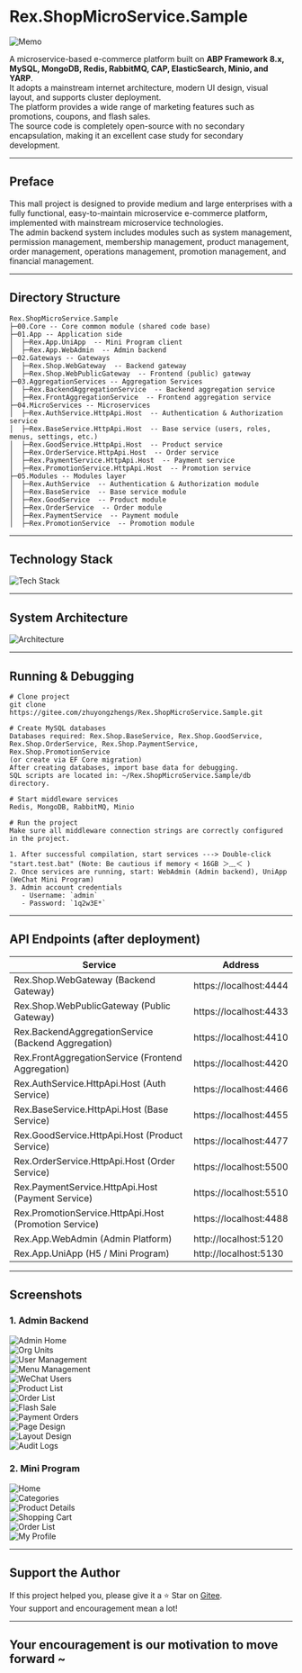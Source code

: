 # Rex.ShopMicroService.Sample

![Memo](doc/images/readme/rex-shop-memo.png)

A microservice-based e-commerce platform built on **ABP Framework 8.x, MySQL, MongoDB, Redis, RabbitMQ, CAP, ElasticSearch, Minio, and YARP**.  
It adopts a mainstream internet architecture, modern UI design, visual layout, and supports cluster deployment.  
The platform provides a wide range of marketing features such as promotions, coupons, and flash sales.  
The source code is completely open-source with no secondary encapsulation, making it an excellent case study for secondary development.

---

## Preface

This mall project is designed to provide medium and large enterprises with a fully functional, easy-to-maintain microservice e-commerce platform, implemented with mainstream microservice technologies.  
The admin backend system includes modules such as system management, permission management, membership management, product management, order management, operations management, promotion management, and financial management.

---

## Directory Structure

```
Rex.ShopMicroService.Sample
├─00.Core -- Core common module (shared code base)
├─01.App -- Application side
│  ├─Rex.App.UniApp  -- Mini Program client
│  ├─Rex.App.WebAdmin  -- Admin backend
├─02.Gateways -- Gateways
│  ├─Rex.Shop.WebGateway  -- Backend gateway
│  ├─Rex.Shop.WebPublicGateway  -- Frontend (public) gateway
├─03.AggregationServices -- Aggregation Services
│  ├─Rex.BackendAggregationService  -- Backend aggregation service
│  ├─Rex.FrontAggregationService  -- Frontend aggregation service
├─04.MicroServices -- Microservices
│  ├─Rex.AuthService.HttpApi.Host  -- Authentication & Authorization service
│  ├─Rex.BaseService.HttpApi.Host  -- Base service (users, roles, menus, settings, etc.)
│  ├─Rex.GoodService.HttpApi.Host  -- Product service
│  ├─Rex.OrderService.HttpApi.Host  -- Order service
│  ├─Rex.PaymentService.HttpApi.Host  -- Payment service
│  ├─Rex.PromotionService.HttpApi.Host  -- Promotion service
├─05.Modules -- Modules layer
│  ├─Rex.AuthService  -- Authentication & Authorization module
│  ├─Rex.BaseService  -- Base service module
│  ├─Rex.GoodService  -- Product module
│  ├─Rex.OrderService  -- Order module
│  ├─Rex.PaymentService  -- Payment module
│  ├─Rex.PromotionService  -- Promotion module
```

---

## Technology Stack

![Tech Stack](doc/images/readme/技术选型.png)

---

## System Architecture

![Architecture](doc/images/readme/架构图.png)

---

## Running & Debugging

```
# Clone project
git clone https://gitee.com/zhuyongzhengs/Rex.ShopMicroService.Sample.git

# Create MySQL databases
Databases required: Rex.Shop.BaseService, Rex.Shop.GoodService, Rex.Shop.OrderService, Rex.Shop.PaymentService, Rex.Shop.PromotionService  
(or create via EF Core migration)  
After creating databases, import base data for debugging.  
SQL scripts are located in: ~/Rex.ShopMicroService.Sample/db directory.

# Start middleware services
Redis, MongoDB, RabbitMQ, Minio

# Run the project
Make sure all middleware connection strings are correctly configured in the project.

1. After successful compilation, start services ---> Double-click "start.test.bat" (Note: Be cautious if memory < 16GB ＞﹏＜ )  
2. Once services are running, start: WebAdmin (Admin backend), UniApp (WeChat Mini Program)  
3. Admin account credentials  
   - Username: `admin`  
   - Password: `1q2w3E*`
```

---

## API Endpoints (after deployment)

| Service                                   | Address                 |
| ---------------------------------------- | ---------------------- |
| Rex.Shop.WebGateway (Backend Gateway)       | https://localhost:4444 |
| Rex.Shop.WebPublicGateway (Public Gateway)  | https://localhost:4433 |
| Rex.BackendAggregationService (Backend Aggregation) | https://localhost:4410 |
| Rex.FrontAggregationService (Frontend Aggregation) | https://localhost:4420 |
| Rex.AuthService.HttpApi.Host (Auth Service) | https://localhost:4466 |
| Rex.BaseService.HttpApi.Host (Base Service) | https://localhost:4455 |
| Rex.GoodService.HttpApi.Host (Product Service) | https://localhost:4477 |
| Rex.OrderService.HttpApi.Host (Order Service) | https://localhost:5500 |
| Rex.PaymentService.HttpApi.Host (Payment Service) | https://localhost:5510 |
| Rex.PromotionService.HttpApi.Host (Promotion Service) | https://localhost:4488 |
| Rex.App.WebAdmin (Admin Platform)           | http://localhost:5120  |
| Rex.App.UniApp (H5 / Mini Program)          | http://localhost:5130  |

---

## Screenshots

### 1. Admin Backend

![Admin Home](doc/images/readme/WebAdmin-首页.png)  
![Org Units](doc/images/readme/WebAdmin-组织单元.png)  
![User Management](doc/images/readme/WebAdmin-用户管理.png)  
![Menu Management](doc/images/readme/WebAdmin-菜单管理.png)  
![WeChat Users](doc/images/readme/WebAdmin-微信用户.png)  
![Product List](doc/images/readme/WebAdmin-商品列表.png)  
![Order List](doc/images/readme/WebAdmin-订单列表.png)  
![Flash Sale](doc/images/readme/WebAdmin-商品秒杀.png)  
![Payment Orders](doc/images/readme/WebAdmin-支付单据.png)  
![Page Design](doc/images/readme/WebAdmin-页面设计.png)  
![Layout Design](doc/images/readme/WebAdmin-版面设计.png)  
![Audit Logs](doc/images/readme/WebAdmin-审计日志.png)  

### 2. Mini Program

![Home](doc/images/readme/UniApp-首页.png)  
![Categories](doc/images/readme/UniApp-分类.png)  
![Product Details](doc/images/readme/UniApp-商品详情.png)  
![Shopping Cart](doc/images/readme/UniApp-购物车.png)  
![Order List](doc/images/readme/UniApp-订单列表..png)  
![My Profile](doc/images/readme/UniApp-我的.png)  

---

## Support the Author

If this project helped you, please give it a ⭐ Star on [Gitee](https://gitee.com/zhuyongzhengs/Rex.ShopMicroService.Sample).  
Your support and encouragement mean a lot!

---

## Your encouragement is our motivation to move forward ~
